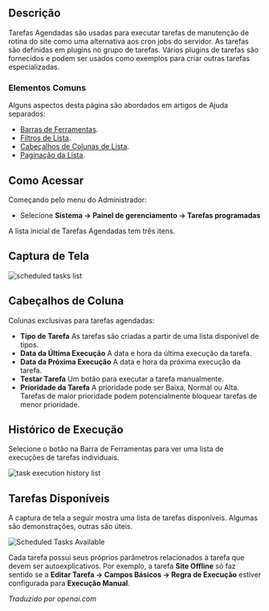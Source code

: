 <!-- Filename: Help5.x:Scheduled_Tasks / Display title: Tarefas agendadas -->

## Descrição

Tarefas Agendadas são usadas para executar tarefas de manutenção de rotina do site como uma alternativa aos cron jobs do servidor. As tarefas são definidas em plugins no grupo de tarefas. Vários plugins de tarefas são fornecidos e podem ser usados como exemplos para criar outras tarefas especializadas.

### Elementos Comuns

Alguns aspectos desta página são abordados em artigos de Ajuda separados:

* [Barras de Ferramentas](jdocmanual?article=help/common-elements/toolbars).
* [Filtros de Lista](jdocmanual?article=help/common-elements/list-filters).
* [Cabeçalhos de Colunas de Lista](jdocmanual?article=help/common-elements/list-column-headers).
* [Paginação da Lista](jdocmanual?article=help/common-elements/list-pagination).

## Como Acessar

Começando pelo menu do Administrador:

- Selecione **Sistema → Painel de gerenciamento → Tarefas programadas**

A lista inicial de Tarefas Agendadas tem três itens.

## Captura de Tela

![scheduled tasks list](../../../pt/images/maintenance/scheduled-tasks-list.png)

## Cabeçalhos de Coluna

Colunas exclusivas para tarefas agendadas:

- **Tipo de Tarefa** As tarefas são criadas a partir de uma lista disponível de tipos.
- **Data da Última Execução** A data e hora da última execução da tarefa.
- **Data da Próxima Execução** A data e hora da próxima execução da tarefa.
- **Testar Tarefa** Um botão para executar a tarefa manualmente.
- **Prioridade da Tarefa** A prioridade pode ser Baixa, Normal ou Alta. Tarefas de maior prioridade podem potencialmente bloquear tarefas de menor prioridade.

## Histórico de Execução

Selecione o botão na Barra de Ferramentas para ver uma lista de execuções de tarefas individuais.

![task execution history list](../../../pt/images/maintenance/scheduled-tasks-logs.png)

## Tarefas Disponíveis

A captura de tela a seguir mostra uma lista de tarefas disponíveis. Algumas são demonstrações, outras são úteis.

![Scheduled Tasks Available](../../../pt/images/maintenance/scheduled-tasks-types.png)

Cada tarefa possui seus próprios parâmetros relacionados à tarefa que devem ser autoexplicativos. Por exemplo, a tarefa **Site Offline** só faz sentido se a **Editar Tarefa → Campos Básicos → Regra de Execução** estiver configurada para **Execução Manual**.

*Traduzido por openai.com*
